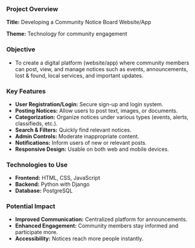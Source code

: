 ### Project Overview

**Title:** Developing a Community Notice Board Website/App

**Theme:** Technology for community engagement

### Objective

- To create a digital platform (website/app) where community members can post, view, and manage notices such as events, announcements, lost & found, local services, and important updates.

### Key Features

- **User Registration/Login:** Secure sign-up and login system.
- **Posting Notices:** Allow users to post text, images, or documents.
- **Categorization:** Organize notices under various types (events, alerts, classifieds, etc.).
- **Search & Filters:** Quickly find relevant notices.
- **Admin Controls:** Moderate inappropriate content.
- **Notifications:** Inform users of new or relevant posts.
- **Responsive Design:** Usable on both web and mobile devices.

### Technologies to Use

- **Frontend:** HTML, CSS, JavaScript
- **Backend:** Python with Django
- **Database:** PostgreSQL


### Potential Impact

- **Improved Communication:** Centralized platform for announcements.
- **Enhanced Engagement:** Community members stay informed and participate more.
- **Accessibility:** Notices reach more people instantly.
